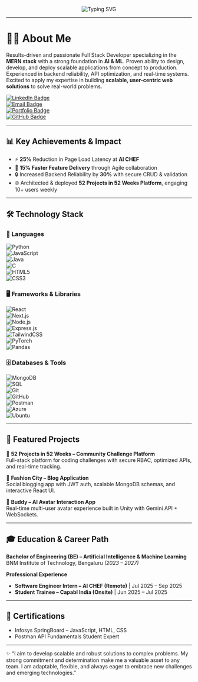 <p align="center">
  <img src="https://readme-typing-svg.herokuapp.com?font=Fira+Code&size=25&duration=4000&pause=1000&color=00F7FF&center=true&vCenter=true&width=600&lines=Hi%2C+I'm+Sunil+Kumar+I+👋;Full+Stack+MERN+Developer;AI+%26+ML+Enthusiast;Software+Engineer+%7C+Problem+Solver" alt="Typing SVG" />
</p>


---

# 👨‍💻 About Me  

Results-driven and passionate Full Stack Developer specializing in the **MERN stack** with a strong foundation in **AI & ML**. Proven ability to design, develop, and deploy scalable applications from concept to production. Experienced in backend reliability, API optimization, and real-time systems. Excited to apply my expertise in building **scalable, user-centric web solutions** to solve real-world problems.  

[![LinkedIn Badge](https://img.shields.io/badge/LinkedIn-blue?logo=linkedin)](https://www.linkedin.com/in/sunil)  
[![Email Badge](https://img.shields.io/badge/Email-red?logo=gmail)](mailto:sunilcodes2005@gmail.com)  
[![Portfolio Badge](https://img.shields.io/badge/Portfolio-black?logo=vercel)](https://portfolio-livid-beta-14.vercel.app/)  
[![GitHub Badge](https://img.shields.io/badge/GitHub-000?logo=github)](https://github.com/Sunicreates)  

---

## 📊 Key Achievements & Impact  
- ⚡ **25%** Reduction in Page Load Latency at **AI CHEF**  
- 🚀 **15% Faster Feature Delivery** through Agile collaboration  
- 🔒 Increased Backend Reliability by **30%** with secure CRUD & validation  
- 🌐 Architected & deployed **52 Projects in 52 Weeks Platform**, engaging 10+ users weekly  

---

## 🛠️ Technology Stack  

### 🚀 Languages  
![Python](https://img.shields.io/badge/Python-3776AB?style=for-the-badge&logo=python&logoColor=white)  
![JavaScript](https://img.shields.io/badge/JavaScript-F7DF1E?style=for-the-badge&logo=javascript&logoColor=black)  
![Java](https://img.shields.io/badge/Java-007396?style=for-the-badge&logo=java&logoColor=white)  
![C](https://img.shields.io/badge/C-00599C?style=for-the-badge&logo=c&logoColor=white)  
![HTML5](https://img.shields.io/badge/HTML5-E34F26?style=for-the-badge&logo=html5&logoColor=white)  
![CSS3](https://img.shields.io/badge/CSS3-1572B6?style=for-the-badge&logo=css3&logoColor=white)  

### 🖥️ Frameworks & Libraries  
![React](https://img.shields.io/badge/React-20232A?style=for-the-badge&logo=react&logoColor=61DAFB)  
![Next.js](https://img.shields.io/badge/Next.js-000000?style=for-the-badge&logo=next.js&logoColor=white)  
![Node.js](https://img.shields.io/badge/Node.js-339933?style=for-the-badge&logo=nodedotjs&logoColor=white)  
![Express.js](https://img.shields.io/badge/Express.js-000000?style=for-the-badge&logo=express&logoColor=white)  
![TailwindCSS](https://img.shields.io/badge/TailwindCSS-06B6D4?style=for-the-badge&logo=tailwindcss&logoColor=white)  
![PyTorch](https://img.shields.io/badge/PyTorch-EE4C2C?style=for-the-badge&logo=pytorch&logoColor=white)  
![Pandas](https://img.shields.io/badge/Pandas-150458?style=for-the-badge&logo=pandas&logoColor=white)  

### 🗄️ Databases & Tools  
![MongoDB](https://img.shields.io/badge/MongoDB-47A248?style=for-the-badge&logo=mongodb&logoColor=white)  
![SQL](https://img.shields.io/badge/SQL-003B57?style=for-the-badge&logo=postgresql&logoColor=white)  
![Git](https://img.shields.io/badge/Git-F05032?style=for-the-badge&logo=git&logoColor=white)  
![GitHub](https://img.shields.io/badge/GitHub-181717?style=for-the-badge&logo=github&logoColor=white)  
![Postman](https://img.shields.io/badge/Postman-FF6C37?style=for-the-badge&logo=postman&logoColor=white)  
![Azure](https://img.shields.io/badge/Azure-0078D4?style=for-the-badge&logo=microsoftazure&logoColor=white)  
![Ubuntu](https://img.shields.io/badge/Ubuntu-E95420?style=for-the-badge&logo=ubuntu&logoColor=white)  

---

## 📂 Featured Projects  

🚀 **52 Projects in 52 Weeks – Community Challenge Platform**  
Full-stack platform for coding challenges with secure RBAC, optimized APIs, and real-time tracking.  

👗 **Fashion City – Blog Application**  
Social blogging app with JWT auth, scalable MongoDB schemas, and interactive React UI.  

🤖 **Buddy – AI Avatar Interaction App**  
Real-time multi-user avatar experience built in Unity with Gemini API + WebSockets.  

---

## 🎓 Education & Career Path  

**Bachelor of Engineering (BE) – Artificial Intelligence & Machine Learning**  
BNM Institute of Technology, Bengaluru *(2023 – 2027)*  

**Professional Experience**  
- **Software Engineer Intern – AI CHEF (Remote)** | Jul 2025 – Sep 2025  
- **Student Trainee – Capabl India (Onsite)** | Jun 2025 – Jul 2025  

---

## 🏅 Certifications  
- Infosys SpringBoard – JavaScript, HTML, CSS  
- Postman API Fundamentals Student Expert  

---

✨ “I aim to develop scalable and robust solutions to complex problems. My strong commitment and determination make me a valuable asset to any team. I am adaptable, flexible, and always eager to embrace new challenges and emerging technologies.”
